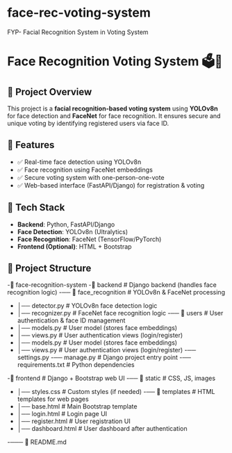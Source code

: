 # face-rec-voting-system
FYP- Facial Recognition System in Voting System

# Face Recognition Voting System 🗳️🤖

## 📌 Project Overview
This project is a **facial recognition-based voting system** using **YOLOv8n** for face detection and **FaceNet** for face recognition. It ensures secure and unique voting by identifying registered users via face ID.

## 🚀 Features
- ✅ Real-time face detection using YOLOv8n  
- ✅ Face recognition using FaceNet embeddings  
- ✅ Secure voting system with one-person-one-vote  
- ✅ Web-based interface (FastAPI/Django) for registration & voting  

## 🔧 Tech Stack
- **Backend**: Python, FastAPI/Django  
- **Face Detection**: YOLOv8n (Ultralytics)  
- **Face Recognition**: FaceNet (TensorFlow/PyTorch)   
- **Frontend (Optional)**: HTML + Bootstrap  

## 📂 Project Structure
-📁 face-recognition-system
-📂 backend          # Django backend (handles face recognition logic)
-── 📂 face_recognition  # YOLOv8n & FaceNet processing
-   │── detector.py      # YOLOv8n face detection logic
-   │── recognizer.py    # FaceNet face recognition logic
-── 📂 users        # User authentication & face ID management
-   │── models.py   # User model (stores face embeddings)
-   │── views.py    # User authentication views (login/register)
-   │── models.py   # User model (stores face embeddings)
-   │── views.py    # User authentication views (login/register)
-── settings.py
-── manage.py       # Django project entry point
-── requirements.txt # Python dependencies

-📂 frontend         # Django + Bootstrap web UI
-── 📂 static       # CSS, JS, images
-   │── styles.css  # Custom styles (if needed)
-── 📂 templates    # HTML templates for web pages
-   │── base.html   # Main Bootstrap template
-   │── login.html  # Login page UI
-   │── register.html   # User registration UI
-   │── dashboard.html    # User dashboard after authentication

-─── 📝 README.md
